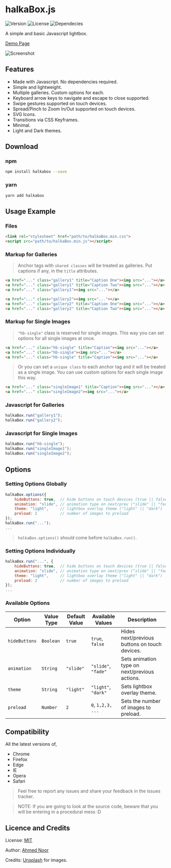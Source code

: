 # halkaBox.js
![Version](https://img.shields.io/badge/version-1.1.0-blue.svg)
![License](https://img.shields.io/badge/license-MIT-blue.svg)
![Dependecies](https://img.shields.io/badge/dependencies-none-blue.svg)

A simple and basic Javascript lightbox.

[Demo Page](https://ahmednooor.github.io/halkaBox.js)

![Screenshot](https://raw.githubusercontent.com/ahmednooor/halkaBox.js/master/demo/screenshot.png)

## Features
* Made with Javascript. No dependencies required.
* Simple and lightweight.
* Multiple galleries. Custom options for each.
* Keyboard arrow keys to navigate and escape to close supported.
* Swipe gestures supported on touch devices.
* Spread/Pinch to Zoom In/Out supported on touch devices.
* SVG Icons.
* Transitions via CSS Keyframes.
* Minimal.
* Light and Dark themes.

## Download

### npm
```sh
npm install halkabox --save
```

### yarn
```sh
yarn add halkabox
```

## Usage Example

### Files
```html
<link rel="stylesheet" href="path/to/halkaBox.min.css">
<script src="path/to/halkaBox.min.js"></script>
```

### Markup for Galleries
> Anchor tags with `shared classes` will be treated as galleries.
> Put captions if any, in the `title` attributes.

```html
<a href="..." class="gallery1" title="Caption One"><img src="..."></a>
<a href="..." class="gallery1" title="Caption Two"><img src="..."></a>
<a href="..." class="gallery1"><img src="..."></a>

<a href="..." class="gallery2"><img src="..."></a>
<a href="..." class="gallery2" title="Caption One"><img src="..."></a>
<a href="..." class="gallery2" title="Caption Two"><img src="..."></a>
```
### Markup for Single Images
> `"hb-single"` class is reserved for single images. This way you can set options for all single images at once.

```html
<a href="..." class="hb-single" title="Caption"><img src="..."></a>
<a href="..." class="hb-single"><img src="..."></a>
<a href="..." class="hb-single" title="Caption"><img src="..."></a>
```
> Or you can set a `unique class` to each anchor tag and it will be treated as a single image. You can use custom options for each single image this way.

```html
<a href="..." class="singleImage1" title="Caption"><img src="..."></a>
<a href="..." class="singleImage2"><img src="..."></a>
```

### Javascript for Galleries
```javascript
halkaBox.run("gallery1");
halkaBox.run("gallery2");
```

### Javascript for Single Images
```javascript
halkaBox.run("hb-single");
halkaBox.run("singleImage1");
halkaBox.run("singleImage2");
```

## Options
### Setting Options Globally
```javascript
halkaBox.options({
    hideButtons: true,  // hide buttons on touch devices (true || false)
    animation: "slide", // animation type on next/prev ("slide" || "fade")
    theme: "light",     // lightbox overlay theme ("light" || "dark")
    preload: 2          // number of images to preload
});
halkaBox.run("...");
...
```
> `halkaBox.options()` should come before `halkaBox.run()`.

### Setting Options Individually
```javascript
halkaBox.run("...", {
    hideButtons: true,  // hide buttons on touch devices (true || false)
    animation: "slide", // animation type on next/prev ("slide" || "fade")
    theme: "light",     // lightbox overlay theme ("light" || "dark")
    preload: 2          // number of images to preload
});
...
```

### Available Options
| Option | Value Type | Default Value | Available Values | Description |
| --- | --- | --- | --- | --- |
| `hideButtons` | `Boolean` | `true` | `true`, `false` | Hides next/previous buttons on touch devices. |
| `animation` | `String` | `"slide"` | `"slide"`, `"fade"` | Sets animation type on next/previous actions. |
| `theme` | `String` | `"light"` | `"light"`, `"dark"` | Sets lightbox overlay theme. |
| `preload` | `Number` | `2` | `0`, `1,2,3, ...` | Sets the number of images to preload. |

## Compatibility
All the latest versions of,

* Chrome
* Firefox
* Edge
* IE
* Opera
* Safari

> Feel free to report any issues and share your feedback in the issues tracker.

> NOTE: If you are going to look at the source code, beware that you will be entering in a procedural mess :D

## Licence and Credits

License: [MIT](https://opensource.org/licenses/MIT)

Author:  [Ahmed Noor](https://github.com/ahmednooor)

Credits: [Unsplash](https://unsplash.com/) for images.
